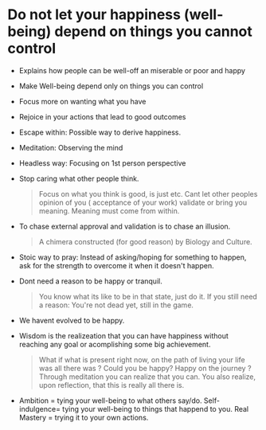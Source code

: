 # Do not let your happiness (well-being) depend on things you cannot control

- Explains how people can be well-off an miserable or poor and happy

- Make Well-being depend only on things you can control

- Focus more on wanting what you have  

- Rejoice in your actions that lead to good outcomes

- Escape within: Possible way to derive happiness. 

- Meditation: Observing the mind

- Headless way: Focusing on 1st person perspective

- Stop caring what other people think.

  >Focus on what you think is good, is just etc. Cant let other
   peoples opinion of you ( acceptance of your work) validate or bring
   you meaning.  Meaning must come from within.

- To chase external approval and validation is to chase an illusion.
   > A chimera constructed (for good reason) by Biology and Culture.  

- Stoic way to pray: Instead of asking/hoping for something to happen, ask for the strength to overcome it when it doesn't happen.

- Dont need a reason to be happy or tranquil.
   > You know what its like to be in that state, just do it. If you still need a reason: You're not dead yet, still in the game.

- We havent evolved to be happy.

- Wisdom is the realizeation that you can have happiness without reaching any goal or acomplishing some big achievement.

  > What if what is present right now, on the path of living your life
    was all there was ? Could you be happy? Happy on the journey ?
    Through meditation you can realize that you can. You also realize,
    upon reflection, that this is really all there is.

- Ambition = tying your well-being to what others say/do. Self-indulgence= tying your well-being to things that happend to you. Real Mastery = trying it to your own actions.
